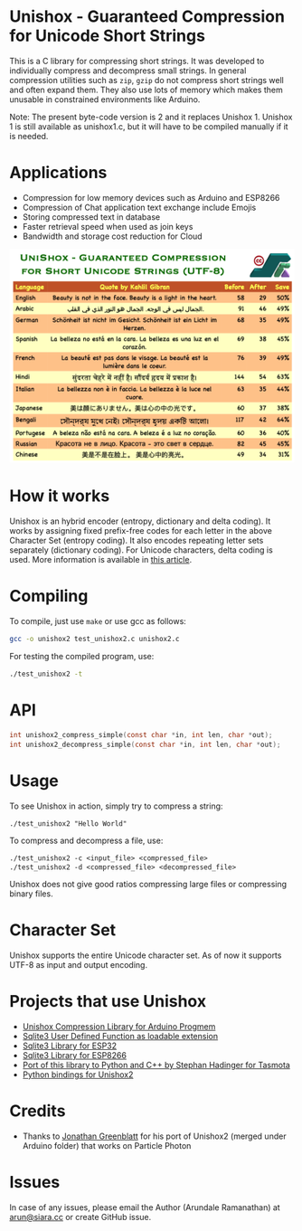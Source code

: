 # Unishox - Guaranteed Compression for Unicode Short Strings

This is a C library for compressing short strings.  It was developed to individually compress and decompress small strings. In general compression utilities such as `zip`, `gzip` do not compress short strings well and often expand them. They also use lots of memory which makes them unusable in constrained environments like Arduino.

Note: The present byte-code version is 2 and it replaces Unishox 1.  Unishox 1 is still available as unishox1.c, but it will have to be compiled manually if it is needed.

# Applications

- Compression for low memory devices such as Arduino and ESP8266
- Compression of Chat application text exchange include Emojis
- Storing compressed text in database
- Faster retrieval speed when used as join keys
- Bandwidth and storage cost reduction for Cloud

![Promo video](demo/Banner1.png?raw=true)

# How it works

Unishox is an hybrid encoder (entropy, dictionary and delta coding).  It works by assigning fixed prefix-free codes for each letter in the above Character Set (entropy coding).  It also encodes repeating letter sets separately (dictionary coding).  For Unicode characters, delta coding is used. More information is available in [this article](Unishox_Article_2.pdf?raw=true).

# Compiling

To compile, just use `make` or use gcc as follows:

```sh
gcc -o unishox2 test_unishox2.c unishox2.c
```

For testing the compiled program, use:

```sh
./test_unishox2 -t
```

# API

```C
int unishox2_compress_simple(const char *in, int len, char *out);
int unishox2_decompress_simple(const char *in, int len, char *out);
```

# Usage

To see Unishox in action, simply try to compress a string:

```
./test_unishox2 "Hello World"
```

To compress and decompress a file, use:

```
./test_unishox2 -c <input_file> <compressed_file>
./test_unishox2 -d <compressed_file> <decompressed_file>
```

Unishox does not give good ratios compressing large files or compressing binary files.

# Character Set

Unishox supports the entire Unicode character set.  As of now it supports UTF-8 as input and output encoding.

# Projects that use Unishox

- [Unishox Compression Library for Arduino Progmem](https://github.com/siara-cc/Unishox_Arduino_Progmem_lib)
- [Sqlite3 User Defined Function as loadable extension](https://github.com/siara-cc/Unishox_Sqlite_UDF)
- [Sqlite3 Library for ESP32](https://github.com/siara-cc/esp32_arduino_sqlite3_lib)
- [Sqlite3 Library for ESP8266](https://github.com/siara-cc/esp_arduino_sqlite3_lib)
- [Port of this library to Python and C++ by Stephan Hadinger for Tasmota](https://github.com/arendst/Tasmota/tree/development/lib/Unishox-1.0-shadinger)
- [Python bindings for Unishox2](https://github.com/tweedge/unishox2-py3)

# Credits

- Thanks to [Jonathan Greenblatt](https://github.com/leafgarden) for his port of Unishox2 (merged under Arduino folder) that works on Particle Photon

# Issues

In case of any issues, please email the Author (Arundale Ramanathan) at arun@siara.cc or create GitHub issue.
